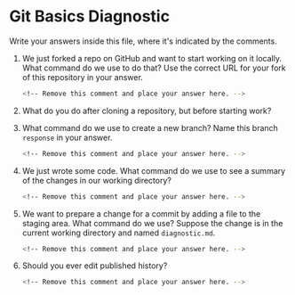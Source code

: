 # Git Basics Diagnostic

Write your answers inside this file, where it's indicated by the comments.

1.  We just forked a repo on GitHub and want to start working on it locally.
    What command do we use to do that? Use the correct URL for your fork of this
    repository in your answer.

    ```sh
    <!-- Remove this comment and place your answer here. -->
    ```

2.  What do you do after cloning a repository, but before starting work?

    <!-- Remove this comment and place your answer here. -->

3.  What command do we use to create a new branch? Name this branch `response`
    in your answer.

    ```sh
    <!-- Remove this comment and place your answer here. -->
    ```

4.  We just wrote some code. What command do we use to see a summary of the
    changes in our working directory?

    ```sh
    <!-- Remove this comment and place your answer here. -->
    ```

5.  We want to prepare a change for a commit by adding a file to the staging
    area. What command do we use? Suppose the change is in the current working
    directory and named `diagnostic.md`.

    ```sh
    <!-- Remove this comment and place your answer here. -->
    ```

6.  Should you ever edit published history?

    ```sh
    <!-- Remove this comment and place your answer here. -->
    ```
